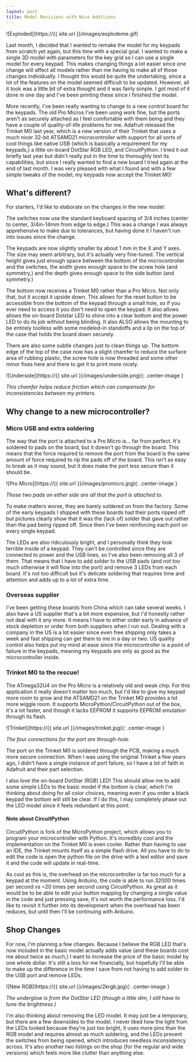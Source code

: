 ```yaml
---
layout: post
title: Model Revisions with Nice Additions
---
```


![Exploded](https://{{ site.url }}/images/explodeme.gif)

Last month, I decided that I wanted to remake the model for my keypads from scratch yet again, but this time with a special goal. I wanted to make a single 3D model with parameters for the key grid so I can use a single model for every keypad. This makes changing things a lot easier since one change will affect all models rather than me having to make all of those changes individually. I thought this would be quite the undertaking, since a lot of the features on the model seemed difficult to be updated. However, all it took was a little bit of extra thought and it was fairly simple. I got most of it done in one day and I've been printing these since I finished the model.

<!--break-->

More recently, I've been really wanting to change to a new control board for the keypads. The old Pro Micros I've been using work fine, but the ports aren't as securely attached as I feel comfortable with them being and they have a couple of quality-of-life problems for me. Adafruit released the Trinket M0 last year, which is a new version of their Trinket that uses a much nicer 32-bit ATSAMD21 microcontroller with support for all sorts of cool things like native USB (which is basically a requirement for my keypads,) a little on-board DotStar RGB LED, and CircuitPython. I tried it out briefly last year but didn't really put in the time to thoroughly test its capabilities, but since I really wanted to find a new board I tried again at the end of last month. I was very pleased with what I found and with a few simple tweaks of the model, my keypads now accept the Trinket M0!

## What's different?

For starters, I'd like to elaborate on the changes in the new model:

The switches now use the standard keyboard spacing of 3/4 inches (center to center, 3/4in-14mm from edge to edge.) This was a change I was always apprehensive to make due to tolerances, but having done it I haven't run into issues since the change.

The keypads are now slightly smaller by about 1 mm in the X and Y axes. The size may seem arbitrary, but it's actually very fine-tuned. The vertical height gives just enough space between the bottom of the microcontroller and the switches, the width gives enough space to the screw hole (and symmetry,) and the depth gives enough space to the side button (and symmetry.)

The bottom now receives a Trinket M0 rather than a Pro Micro. Not only that, but it accept it upside down. This allows for the reset button to be accessible from the bottom of the keypad through a small hole, so if you ever need to access it you don't need to open the keypad. It also allows allows the on-board Dotstar LED to shine into a clear bottom and the power LED to do its job without being blinding. It also ALSO allows the mounting to be entirely toolless with some modeled-in standoffs and a lip on the top of the case that holds the board down securely.

There are also some subtle changes just to clean things up. The bottom edge of the top of the case now has a slight chamfer to reduce the surface area of rubbing plastic, the screw hole is now threaded and some other minor fixes here and there to get it to print more nicely.

![Underside](https://{{ site.url }}/images/underside.png){: .center-image }

_This chamfer helps reduce friction which can compensate for inconsistencies between my printers._

## Why change to a new microcontroller?

### Micro USB and extra soldering

The way that the port is attached to a Pro Micro is... far from perfect. It's soldered to pads on the board, but it doesn't go through the board. This means that the force required to remove the port from the board is the same amount of force required to rip the pads off of the board. This isn't as easy to break as it may sound, but it does make the port less secure than it should be.

![Pro Micro](https://{{ site.url }}/images/promicro.jpg){: .center-image }

_Those two pads on either side are all that the port is attached to._

To make matters worse, they are barely soldered on from the factory. Some of the early keypads I shipped with these boards had their ports ripped off but pictures clearly show that it was the (lack of) solder that gave out rather than the pad being ripped off. Since then I've been reinforcing each port on every single keypad.

The LEDs are also ridiculously bright, and I personally think they look terrible inside of a keypad. They can't be controlled since they are connected to power and the USB lines, so I've also been removing all 3 of them. That means that I have to add solder to the USB pads (and not too much otherwise it will flow into the port) and remove 3 LEDs from each board. It's not too difficult but it's delicate soldering that requires time and attention and adds up to a lot of extra time.

### Overseas supplier

I've been getting these boards from China which can take several weeks. I also have a US supplier that's a bit more expensive, but I'd honestly rather not deal with it any more. It means I have to either order early in advance of stock depletion or order from both suppliers when I run out. Dealing with a company in the US is a lot easier since even free shipping only takes a week and fast shipping can get them to me in a day or two. US quality control also helps put my mind at ease since the microcontroller is a point of failure in the keypads, meaning my keypads are only as good as the microcontroller inside.

### Trinket M0 to the rescue!

The ATmega32U4 on the Pro Micro is a relatively old and weak chip. For this application it really doesn't matter too much, but I'd like to give my keypad more room to grow and the ATSAMD21 on the Trinket M0 provides a lot more wiggle room. It supports MicroPython/CircuitPython out of the box, it's a lot faster, and though it lacks EEPROM it supports EEPROM emulation through its flash.

![Trinket](https://{{ site.url }}/images/trinket.jpg){: .center-image }

_The four connections for the port are through-hole._

The port on the Trinket M0 is soldered through the PCB, making a much more secure connection. When I was using the original Trinket a few years ago, I didn't have a single instance of port failure, so I have a lot of faith in Adafruit and their part selection.

I also love the on-board DotStar (RGB) LED! This should allow me to add some simple LEDs to the basic model if the bottom is clear, which I'm thinking about doing for all color choices, meaning even if you order a black keypad the bottom will still be clear. If I do this, I may completely phase out the LED model since it feels redundant at this point.

#### Note about CircuitPython

CircuitPython is fork of the MicroPython project, which allows you to program your microcontroller with Python. It's incredibly cool and the implementation on the Trinket M0 is even cooler. Rather than having to use an IDE, the Trinket mounts itself as a simple flash drive. All you have to do to edit the code is open the python file on the drive with a text editor and save it and the code will update in real-time.

As cool as this is, the overhead on the microcontroller is far too much for a keypad at the moment. Using Arduino, the code is able to run 32000 times per second vs ~20 times per second using CircuitPython. As great as it would be to be able to edit your button mapping by changing a single value in the code and just pressing save, it's not worth the performance loss. I'd like to revisit it further into its development when the overhead has been reduces, but until then I'll be continuing with Arduino.


## Shop Changes

For now, I'm planning a few changes. Because I believe the RGB LED that's now included in the basic model actually adds value (and these boards cost me about twice as much,) I want to increase the price of the basic model by one whole dollar. It's still a loss for me financially, but hopefully I'll be able to make up the difference in the time I save from not having to add solder to the USB port and remove LEDs.

![New RGB](https://{{ site.url }}/images/2krgb.jpg){: .center-image }

_The underglow is from the DotStar LED (though a little dim, I still have to tune the brightness.)_

I'm also thinking about removing the LED model. It may just be a temporary, but there are a few downsides to the model. I never liked how the light from the LEDs looked because they're just too bright, it uses more pins than the RGB model and requires almost as much soldering, and the LEDs prevent the switches from being opened, which introduces needless inconsistency across. It's also another two listings on the shop (for the regular and wide versions) which feels more like clutter than anything else.
